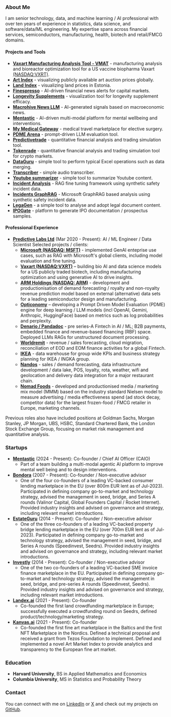 
### About Me

I am senior technology, data, and machine learning / AI professional with over ten years of experience in statistics, data science, and software/data/ML engineering. My expertise spans across financial services, semiconductors, manufacturing, health, biotech and retail/FMCG domains.

#### Projects and Tools
- **[Vaxart Manufacturing Analysis Tool - VMAT](https://vmat.predictivelabs.ai)** - manufacturing analysis and bioreactor optimization tool for a US vaccine biopharma Vaxart [(NASDAQ:VXRT)](https://www.vaxart.com).
- **[Art Index](https://artindex.streamlit.app)** - visualizing publicly available art auction prices globally.
- **[Land Index](https://landindex.streamlit.app)** - visualizing land prices in Estonia.
- **[Finespresso](https://finespresso.streamlit.app)** - AI-driven financial news alerts for capital markets.
- **[Longevity Supplements](https://longevity-supplements.streamlit.app)** - visualization tool for longevity supplement efficacy.
- **[Macrohive News LLM](https://macrohive.streamlit.app)** - AI-generated signals based on macroeconomic news.
- **[Mentastic](https://demo.mentastic.me)** - AI-driven multi-modal platform for mental wellbeing and interventions.
- **[My Medical Gateway](https://provider.mymedicalgateway.com/home)** - medical travel marketplace for elective surgery.
- **[PDME Arena](https://pdme-arena.streamlit.app)** - prompt-driven LLM evaluation tool.
- **[Predictivetrade](https://predictivetrade.streamlit.app)** - quantitative financial analysis and trading simulation tool.
- **[Tokenrade](https://tokenrade.streamlit.app)** - quantitative financial analysis and trading simulation tool for crypto markets.
- **[DataGuru](https://dataguru.streamlit.app)** - simple tool to perform typical Excel operations such as data merging.
- **[Transcriber](https://transcriber.streamlit.app)** - simple audio transcriber.
- **[Youtube summarizer](https://ytabstract.streamlit.app)** - simple tool to summarize Youtube content.
- **[Incident Analysis](https://incident-analysis.streamlit.app)** - RAG fine tuning framework using synthetic safety incident data.
- **[Incidents GraphRAG](https://incidents-graphrag.streamlit.app)** - Microsoft GraphRAG based analysis using synthetic safety incident data.
- **[LegaGen](https://legagen.streamlit.app)** - a simple tool to analyse and adopt legal document content.
- **[IPOGate](https://ipogate.streamlit.app)** - platform to generate IPO documentation / prospectus samples.

#### Professional Experience

- **[Predictive Labs Ltd](https://www.predictivelabs.co.uk)** (Mar 2020 - Present): AI / ML Engineer / Data Scientist 
  Selected projects / clients: 
  - **[Microsoft (NASDAQ: MSFT)](https://www.microsoft.com)** - implemented GenAI enteprise use cases, such as RAG with Microsoft's global clients, including model evaluation and fine tuning.
  - **[Vaxart (NASDAQ:VXRT)](https://www.vaxart.com)** – building bio AI and data science models for a US publicly traded biotech, including manufacturing optimization and using generative AI to drive insights.
  - **[ARM Holdings (NASDAQ: ARM)](https://www.arm.com)** - development and productionisation of demand forecasting / royalty and non-royalty revenue prediction model based on external (alternative) data sets for a leading semiconductor design and manufacturing.
  - **[Opticonomy](https://www.opticonomy.com)** – developing a Prompt Driven Model Evaluation (PDME) engine for deep learning / LLM models (incl OpenAI, Gemini, Anthropic, HuggingFace) based on metrics such as log probabilities and perplexity.
  - **[Denario / Pandadoc](https://www.pandadoc.com)** - pre series-A Fintech in AI / ML; B2B payments, embedded finance and revenue-based financing (RBF) space. Deployed LLMs RAGs for unstructured document processing.
  - **[Worldremit](https://www.worldremit.com)** - revenue / sales forecasting, cloud migration, reconciliation of EOD and EOM finance activities for a global Fintech.
  - **[IKEA](https://www.ikea.com)** - data warehouse for group wide KPIs and business strategy planning for IKEA / INGKA group.
  - **[Nandos](https://www.nandos.co.uk)** - sales / demand forecasting, data infrastructure development / data lake, POS, loyalty, rota, weather, wifi and geolocation and delivery data integration for a major restaurant chain.
  - **[Nomad Foods](https://www.nomadfoods.com)** - developed and productionised media / marketing mix model (MMM) based on the industry standard Nielsen model to measure advertising / media effectiveness spend (ad stock decay, competitor data) for the largest frozen-food / FMCG retailer in Europe, marketing channels.

Previous roles also have included positions at Goldman Sachs, Morgan Stanley, JP Morgan, UBS, HSBC, Standard Chartered Bank, the London Stock Exchange Group, focusing on market risk management and quantitative analysis.

### Startups
- **[Mentastic](https://www.mentastic.me)** (2024 - Present): Co-founder / Chief AI Officer (CAIO)
  - Part of a team building a multi-modal agentic AI platform to improve mental well being and to design interventions.
- **[Bondora](https://www.bondora.com)** (2007 - Present): Co-founder / Non-executive advisor
  - One of the four co-founders of a leading VC-backed consumer lending marketplace in the EU (over 800m EUR lent as of Jul-2023). Participated in defining company go-to-market and technology strategy, advised the management in seed, bridge, and Series A rounds (Valinor Capital, Global Founders Capital / Rocket Internet). Provided industry insights and advised on governance and strategy, including relevant market introductions.
- **[EstateGuru](https://www.estateguru.co)** (2014 - Present): Co-founder / Non-executive advisor
  - One of the three co-founders of a leading VC-backed property bridge lending marketplace in the EU (over 700m EUR lent as of Jul-2023). Participated in defining company go-to-market and technology strategy, advised the management in seed, bridge, and Series A rounds (Speedinvest, Seedrs). Provided industry insights and advised on governance and strategy, including relevant market introductions.
- **[Investly](https://www.investly.co)** (2014 - Present): Co-founder / Non-executive advisor
  - One of the two co-founders of a leading VC-backed SME invoice finance marketplace in the EU. Participated in defining company go-to-market and technology strategy, advised the management in seed, bridge, and pre-series A rounds (Speedinvest, Seedrs). Provided industry insights and advised on governance and strategy, including relevant market introductions.
- **[Landex.ai](https://www.landex.ai)** (2021 - Present): Co-founder
  - Co-founded the first land crowdfunding marketplace in Europe; successfully executed a crowdfunding round on Seedrs, defined product/technology/marketing strategy.
- **[Kanvas.ai](https://www.kanvas.ai)** (2021 - Present): Co-founder
  - Co-founded the first fine art marketplace in the Baltics and the first NFT Marketplace in the Nordics. Defined a technical proposal and received a grant from Tezos Foundation to implement. Defined and implemented a novel Art Market Index to provide analytics and transparency to the European fine art market.


### Education
- **Harvard University**, BS in Applied Mathematics and Economics
- **Columbia University**, MS in Statistics and Probability Theory

### Contact
You can connect with me on [LinkedIn](https://www.linkedin.com/in/juliankaljuvee) or [X](https://x.com/jkaljuvee) and check out my projects on [GitHub](https://github.com/kaljuvee).
